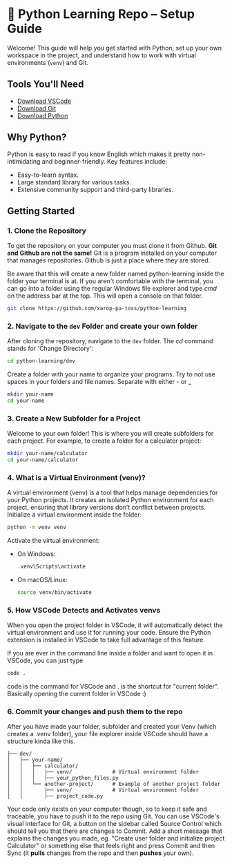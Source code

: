 # 🐍 Python Learning Repo – Setup Guide
Welcome! This guide will help you get started with Python, set up your own workspace in the project, and understand how to work with virtual environments (`venv`) and Git.

## Tools You'll Need

- [Download VSCode](https://code.visualstudio.com/)
- [Download Git](https://git-scm.com/)
- [Download Python](https://www.python.org/downloads/)

## Why Python?

Python is easy to read if you know English which makes it pretty non-intimidating and beginner-friendly. Key features include:
- Easy-to-learn syntax.
- Large standard library for various tasks.
- Extensive community support and third-party libraries.

## Getting Started

### 1. Clone the Repository
To get the repository on your computer you must clone it from Github.
**Git and Github are not the same!** Git is a program installed on your computer that manages repositories. Github is just a place where they are stored.

Be aware that this will create a new folder named python-learning inside the folder your terminal is at. If you aren't comfortable with the terminal, you can go into a folder using the regular Windows file explorer and type *cmd* on the address bar at the top.
This will open a console on that folder.
```bash
git clone https://github.com/xarop-pa-toss/python-learning
```

### 2. Navigate to the `dev` Folder and create your own folder
After cloning the repository, navigate to the `dev` folder. The *cd* command stands for 'Change Directory':
```bash
cd python-learning/dev
```
Create a folder with your name to organize your programs. Try to not use spaces in your folders and file names. Separate with either - or _
```bash
mkdir your-name
cd your-name
```

### 3. Create a New Subfolder for a Project
Welcome to your own folder! This is where you will create subfolders for each project. For example, to create a folder for a calculator project:
```bash
mkdir your-name/calculator
cd your-name/calculator
```

### 4. What is a Virtual Environment (venv)?
A virtual environment (venv) is a tool that helps manage dependencies for your Python projects. It creates an isolated Python environment for each project, ensuring that library versions don’t conflict between projects.
Initialize a virtual environment inside the folder:
```bash
python -m venv venv
```
Activate the virtual environment:
- On Windows:
  ```bash
  .venv\Scripts\activate
  ```
- On macOS/Linux:
  ```bash
  source venv/bin/activate
  ```

### 5. How VSCode Detects and Activates venvs
When you open the project folder in VSCode, it will automatically detect the virtual environment and use it for running your code. Ensure the Python extension is installed in VSCode to take full advantage of this feature.

If you are ever in the command line inside a folder and want to open it in VSCode, you can just type
```bash
code .
```
code is the command for VSCode and . is the shortcut for "current folder". Basically opening the current folder in VSCode :)

### 6. Commit your changes and push them to the repo
After you have made your folder, subfolder and created your Venv (which creates a .venv folder), your file explorer inside VSCode should have a structure kinda like this.
```
├── dev/
│   ├── your-name/
│   │   ├── calculator/
│   │   │   ├── venv/             # Virtual environment folder
│   │   │   ├── your_python_files.py
│   │   └── another-project/      # Example of another project folder
│   │       ├── venv/             # Virtual environment folder
│   │       ├── project_code.py
```
Your code only exists on your computer though, so to keep it safe and traceable, you have to push it to the repo using Git.
You can use VSCode's visual interface for Git, a button on the sidebar called Source Control which should tell you that there are changes to Commit. Add a short message that explains the changes you made, eg. "Create user folder and initialize project Calculator" or something else that feels right and press Commit and then Sync (it **pulls** changes from the repo and then **pushes** your own).
